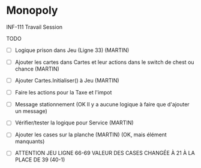 # Monopoly
INF-111 Travail Session

TODO

- [ ] Logique prison dans Jeu (Ligne 33) (MARTIN)
- [ ] Ajouter les cartes dans Cartes et leur actions dans le switch de chest ou chance (MARTIN)
- [ ] Ajouter Cartes.Initialiser() à Jeu (MARTIN)
- [ ] Faire les actions pour la Taxe et l'impot
- [ ] Message stationnement (OK Il y a aucune logique à faire que d'ajouter un message)
- [ ] Vérifier/tester la logique pour Service (MARTIN)
- [ ] Ajouter les cases sur la planche (MARTIN) (OK, mais élément manquants)
- [ ] ATTENTION JEU LIGNE 66-69 VALEUR DES CASES CHANGÉE À 21 À LA PLACE DE 39 (40-1)

